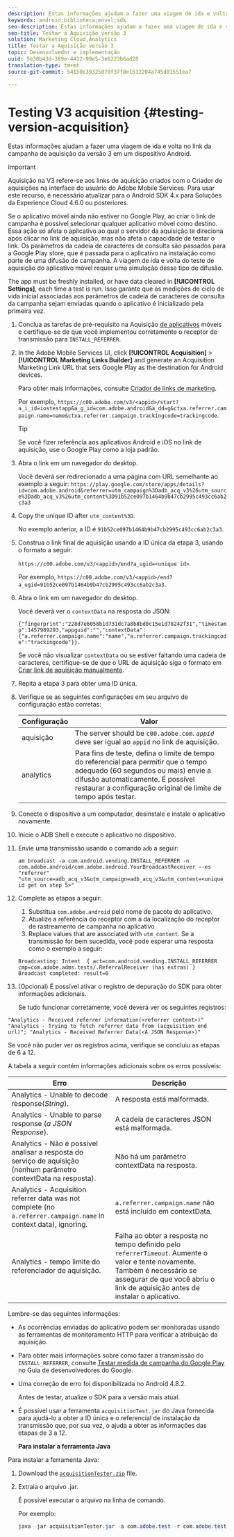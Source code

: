 ```yaml
---
description: Estas informações ajudam a fazer uma viagem de ida e volta no link da campanha de aquisição da versão 3 em um dispositivo Android.
keywords: android;biblioteca;móvel;sdk
seo-description: Estas informações ajudam a fazer uma viagem de ida e volta no link da campanha de aquisição da versão 3 em um dispositivo Android.
seo-title: Testar a Aquisição versão 3
solution: Marketing Cloud,Analytics
title: Testar a Aquisição versão 3
topic: Desenvolvedor e implementação
uuid: 5e38b43d-389e-4412-99e5-3e6223b6ad28
translation-type: tm+mt
source-git-commit: 54150c39325070f37f8e1612204a745d81551ea7

---
```



# Testing V3 acquisition {#testing-version-acquisition}

Estas informações ajudam a fazer uma viagem de ida e volta no link da campanha de aquisição da versão 3 em um dispositivo Android.

>[!IMPORTANT]
>
>Aquisição na V3 refere-se aos links de aquisição criados com o Criador de aquisições na interface do usuário do Adobe Mobile Services. Para usar este recurso, é necessário atualizar para o Android SDK 4.x para Soluções da Experience Cloud 4.6.0 ou posteriores.

Se o aplicativo móvel ainda não estiver no Google Play, ao criar o link de campanha é possível selecionar qualquer aplicativo móvel como destino. Essa ação só afeta o aplicativo ao qual o servidor da aquisição te direciona após clicar no link de aquisição, mas não afeta a capacidade de testar o link. Os parâmetros da cadeia de caracteres de consulta são passados para a Google Play store, que é passada para o aplicativo na instalação como parte de uma difusão de campanha. A viagem de ida e volta do teste de aquisição do aplicativo móvel requer uma simulação desse tipo de difusão.

The app must be freshly installed, or have data cleared in **[!UICONTROL Settings]**, each time a test is run. Isso garante que as medições de ciclo de vida inicial associadas aos parâmetros de cadeia de caracteres de consulta da campanha sejam enviadas quando o aplicativo é inicializado pela primeira vez.

1. Conclua as tarefas de pré-requisito na Aquisição [de aplicativos](/help/android/acquisition-main/acquisition.md) móveis e certifique-se de que você implementou corretamente o receptor de transmissão para `INSTALL_REFERRER`.
1. In the Adobe Mobile Services UI, click  **[!UICONTROL Acquisition]** &gt; **[!UICONTROL Marketing Links Builder]** and generate an Acquisition Marketing Link URL that sets Google Play as the destination for Android devices.

   Para obter mais informações, consulte [Criador de links de marketing](/help/using/acquisition-main/c-marketing-links-builder/c-marketing-links-builder.md).

   Por exemplo, `https://c00.adobe.com/v3/<appid>/start?a_i_id=iostestapp&a_g_id=com.adobe.android&a_dd=g&ctxa.referrer.campaign.name=name&ctxa.referrer.campaign.trackingcode=trackingcode`.

   >[!TIP]
   >
   >Se você fizer referência aos aplicativos Android e iOS no link de aquisição, use o Google Play como a loja padrão.

1. Abra o link em um navegador do desktop.

   Você deverá ser redirecionado a uma página com URL semelhante ao exemplo a seguir:
   `https://play.google.com/store/apps/details?id=com.adobe.android&referrer=utm_campaign%3Dadb_acq_v3%26utm_source%3Dadb_acq_v3%26utm_content%3D91b52ce097b1464b9b47cb2995c493cc6ab2c3a3`

1. Copy the unique ID after `utm_content%3D`.

   No exemplo anterior, a ID é `91b52ce097b1464b9b47cb2995c493cc6ab2c3a3`.

1. Construa o link final de aquisição usando a ID única da etapa 3, usando o formato a seguir:

   `https://c00.adobe.com/v3/<appid>/end?a_ugid=<unique id>`.

   Por exemplo, `https://c00.adobe.com/v3/<appid>/end?a_ugid=91b52ce097b1464b9b47cb2995c493cc6ab2c3a3`.

1. Abra o link em um navegador do desktop.

   Você deverá ver o `contextData` na resposta do JSON:

   `{"fingerprint":"228d7e6058b1d731dc7a8b8bd0c15e1d78242f31","timestamp":1457989293,"appguid":"","contextData":{"a.referrer.campaign.name":"name","a.referrer.campaign.trackingcode":"trackingcode"}}.`

   Se você não visualizar `contextData` ou se estiver faltando uma cadeia de caracteres, certifique-se de que o URL de aquisição siga o formato em [Criar link de aquisição manualmente](/help/using/acquisition-main/c-marketing-links-builder/acquisition-link-manual.md).
1. Repita a etapa 3 para obter uma ID única.
1. Verifique se as seguintes configurações em seu arquivo de configuração estão corretas:

   | Configuração | Valor |
   |--- |--- |
   | aquisição | The server should be `c00.adobe.com`.   *`appid`*  deve ser igual ao `appid` no link de aquisição. |
   | analytics | Para fins de teste, defina o limite de tempo do referencial para permitir que o tempo adequado (60 segundos ou mais) envie a difusão automaticamente. É possível restaurar a configuração original de limite de tempo após testar. |

1. Conecte o dispositivo a um computador, desinstale e instale o aplicativo novamente.
1. Inicie o ADB Shell e execute o aplicativo no dispositivo.
1. Envie uma transmissão usando o comando `adb` a seguir:

   `am broadcast -a com.android.vending.INSTALL_REFERRER -n com.adobe.android/com.adobe.android.YourBroadcastReceiver --es "referrer" "utm_source=adb_acq_v3&utm_campaign=adb_acq_v3&utm_content=<unique id get on step 5>"`

1. Complete as etapas a seguir:
   1. Substitua `com.adobe.android` pelo nome de pacote do aplicativo.
   1. Atualize a referência do receptor com a da localização do receptor de rastreamento de campanha no aplicativo
   1. Replace values that are associated with `utm_content`.
   Se a transmissão for bem sucedida, você pode esperar uma resposta como o exemplo a seguir:

   `Broadcasting: Intent 
{ act=com.android.vending.INSTALL_REFERRER cmp=com.adobe.adms.tests/.ReferralReceiver (has extras) } 
Broadcast completed: result=0`

1. (Opcional) É possível ativar o registro de depuração do SDK para obter informações adicionais.

   Se tudo funcionar corretamente, você deverá ver os seguintes registros:

`"Analytics - Received referrer information(<referrer content>)"   "Analytics - Trying to fetch referrer data from (acquisition end url)"; "Analytics - Received Referrer Data(<A JSON Response>)"`

Se você não puder ver os registros acima, verifique se concluiu as etapas de 6 a 12.

A tabela a seguir contém informações adicionais sobre os erros possíveis:

| Erro | Descrição |
|--- |--- |
| Analytics - Unable to decode response(*String*). | A resposta está malformada. |
| Analytics - Unable to parse response (*a JSON Response*). | A cadeia de caracteres JSON está malformada. |
| Analytics - Não é possível analisar a resposta do serviço de aquisição (nenhum parâmetro contextData na resposta). | Não há um parâmetro contextData na resposta. |
| Analytics - Acquisition referrer data was not complete (no `a.referrer.campaign.name` in context data), ignoring. | `a.referrer.campaign.name`  não está incluído em contextData. |
| Analytics - tempo limite do referenciador de aquisição. | Falha ao obter a resposta no tempo definido pelo `referrerTimeout`. Aumente o valor e tente novamente.  Também é necessário se assegurar de que você abriu o link de aquisição antes de instalar o aplicativo. |

Lembre-se das seguintes informações:

* As ocorrências enviadas do aplicativo podem ser monitoradas usando as ferramentas de monitoramento HTTP para verificar a atribuição da aquisição.
* Para obter mais informações sobre como fazer a transmissão do `INSTALL_REFERRER`, consulte [Testar medida de campanha do Google Play](https://developers.google.com/analytics/solutions/testing-play-campaigns) no Guia de desenvolvedores do Google.

* Uma correção de erro foi disponibilizada no Android 4.8.2.

   Antes de testar, atualize o SDK para a versão mais atual.

* É possível usar a ferramenta `acquisitionTest.jar` do Java fornecida para ajudá-lo a obter a ID única e o referencial de instalação da transmissão que, por sua vez, o ajuda a obter as informações das etapas de 3 a 12.

   **Para instalar a ferramenta Java**

Para instalar a ferramenta Java:

1. Download the [`acquisitionTester.zip`](/help/android/assets/acquisitionTester.zip) file.

1. Extraia o arquivo .jar.

   É possível executar o arquivo na linha de comando.

   Por exemplo:

   ```java
   java -jar acquisitionTester.jar -a com.adobe.test -r com.adobe.test.ReferrerReceiver -l "https://c00.adobe.com/v3/appid/start?a_i_id=123456&a_g_id=com.adobe.test&a_dd=i&ctxa.referrer.campaign.name=name&ctxa.referrer.campaign.trackingcode=1234
   ```
